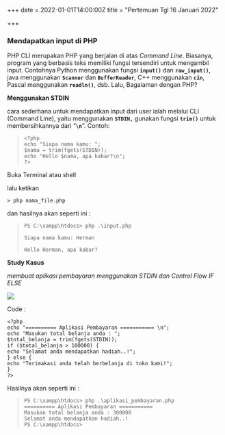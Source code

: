 +++
date = 2022-01-01T14:00:00Z
title = "Pertemuan Tgl 16 Januari 2022"

+++
### Mendapatkan input di PHP

PHP CLI merupakan PHP yang berjalan di atas _Command Line_. Biasanya, program yang berbasis teks memiliki fungsi tersendiri untuk mengambil input. Contohnya Python menggunakan fungsi **`input()`** dan **`raw_input()`**, java menggunakan **`Scanner`** dan **`BufferReader`**, C++ menggunakan **`cin`**, Pascal menggunakan **`readln()`**, dsb. Lalu, Bagaiaman dengan PHP?

**Menggunakan STDIN**

cara sederhana untuk mendapatkan input dari user ialah melalui CLI (Command Line), yaitu menggunakan **`STDIN,`** gunakan fungsi **`trim()`** untuk membersihkannya dari “**`\n`**”. Contoh:

>     <?php
>     echo "Siapa nama kamu: ";
>     $nama = trim(fgets(STDIN));
>     echo "Hello $nama, apa kabar?\n";
>     ?>

Buka Terminal atau shell

lalu ketikan

    > php nama_file.php

dan hasilnya akan seperti ini :

>     PS C:\xampp\htdocs> php .\input.php
>     
>     Siapa nama kamu: Herman
>     
>     Hello Herman, apa kabar?

**Study Kasus**

_membuat aplikasi pembayaran menggunakan STDIN dan Control Flow IF ELSE_

![](/uploads/aplikasi-pembayaran-drawio.png)

Code :

    <?php
    echo "========== Aplikasi Pembayaran =========== \n";
    echo "Masukan total belanja anda : ";
    $total_belanja = trim(fgets(STDIN));
    if ($total_belanja > 100000) {
    echo "Selamat anda mendapatkan hadiah..!";
    } else {
    echo "Terimakasi anda telah berbelanja di toko kami!";
    }
    ?>

Hasilnya akan seperti ini :

>     PS C:\xampp\htdocs> php .\aplikasi_pembayaran.php
>     ========== Aplikasi Pembayaran ===========
>     Masukan total belanja anda : 300000
>     Selamat anda mendapatkan hadiah..!
>     PS C:\xampp\htdocs>